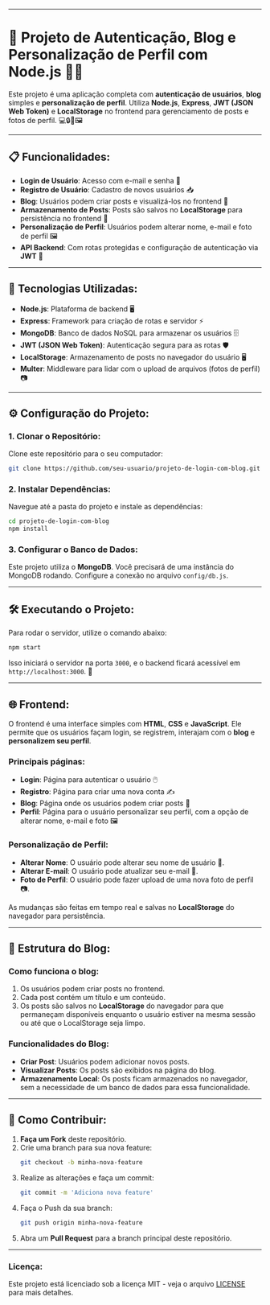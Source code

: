 
---

# 🚀 **Projeto de Autenticação, Blog e Personalização de Perfil com Node.js** 🧑‍💻

Este projeto é uma aplicação completa com **autenticação de usuários**, **blog** simples e **personalização de perfil**. Utiliza **Node.js**, **Express**, **JWT (JSON Web Token)** e **LocalStorage** no frontend para gerenciamento de posts e fotos de perfil. 💻🔒📖🖼️

---

## 📋 **Funcionalidades**:

- **Login de Usuário**: Acesso com e-mail e senha 🔐
- **Registro de Usuário**: Cadastro de novos usuários 📥
- **Blog**: Usuários podem criar posts e visualizá-los no frontend 📝
- **Armazenamento de Posts**: Posts são salvos no **LocalStorage** para persistência no frontend 🔄
- **Personalização de Perfil**: Usuários podem alterar nome, e-mail e foto de perfil 🖼️
- **API Backend**: Com rotas protegidas e configuração de autenticação via **JWT** 🔑

---

## 🚀 **Tecnologias Utilizadas**:

- **Node.js**: Plataforma de backend 🖥️
- **Express**: Framework para criação de rotas e servidor ⚡
- **MongoDB**: Banco de dados NoSQL para armazenar os usuários 🗄️
- **JWT (JSON Web Token)**: Autenticação segura para as rotas 🛡️
- **LocalStorage**: Armazenamento de posts no navegador do usuário 🖥️
- **Multer**: Middleware para lidar com o upload de arquivos (fotos de perfil) 📷

---

## ⚙️ **Configuração do Projeto**:

### 1. **Clonar o Repositório**:
Clone este repositório para o seu computador:
```bash
git clone https://github.com/seu-usuario/projeto-de-login-com-blog.git
```

### 2. **Instalar Dependências**:
Navegue até a pasta do projeto e instale as dependências:
```bash
cd projeto-de-login-com-blog
npm install
```

### 3. **Configurar o Banco de Dados**:
Este projeto utiliza o **MongoDB**. Você precisará de uma instância do MongoDB rodando. Configure a conexão no arquivo `config/db.js`.

---

## 🛠️ **Executando o Projeto**:

Para rodar o servidor, utilize o comando abaixo:
```bash
npm start
```

Isso iniciará o servidor na porta `3000`, e o backend ficará acessível em `http://localhost:3000`. 🎉

---

## 🌐 **Frontend**:

O frontend é uma interface simples com **HTML**, **CSS** e **JavaScript**. Ele permite que os usuários façam login, se registrem, interajam com o **blog** e **personalizem seu perfil**.

### Principais páginas:

- **Login**: Página para autenticar o usuário 🖱️
- **Registro**: Página para criar uma nova conta ✍️
- **Blog**: Página onde os usuários podem criar posts 📖
- **Perfil**: Página para o usuário personalizar seu perfil, com a opção de alterar nome, e-mail e foto 🖼️

### **Personalização de Perfil**:

- **Alterar Nome**: O usuário pode alterar seu nome de usuário 📝.
- **Alterar E-mail**: O usuário pode atualizar seu e-mail 📨.
- **Foto de Perfil**: O usuário pode fazer upload de uma nova foto de perfil 📷.

As mudanças são feitas em tempo real e salvas no **LocalStorage** do navegador para persistência.

---

## 📝 **Estrutura do Blog**:

### Como funciona o blog:
1. Os usuários podem criar posts no frontend.
2. Cada post contém um título e um conteúdo.
3. Os posts são salvos no **LocalStorage** do navegador para que permaneçam disponíveis enquanto o usuário estiver na mesma sessão ou até que o LocalStorage seja limpo.

### Funcionalidades do Blog:
- **Criar Post**: Usuários podem adicionar novos posts.
- **Visualizar Posts**: Os posts são exibidos na página do blog.
- **Armazenamento Local**: Os posts ficam armazenados no navegador, sem a necessidade de um banco de dados para essa funcionalidade.

---

## 💬 **Como Contribuir**:

1. **Faça um Fork** deste repositório.
2. Crie uma branch para sua nova feature: 
   ```bash
   git checkout -b minha-nova-feature
   ```
3. Realize as alterações e faça um commit:
   ```bash
   git commit -m 'Adiciona nova feature'
   ```
4. Faça o Push da sua branch:
   ```bash
   git push origin minha-nova-feature
   ```
5. Abra um **Pull Request** para a branch principal deste repositório.

---

### **Licença**:
Este projeto está licenciado sob a licença MIT - veja o arquivo [LICENSE](LICENSE) para mais detalhes.

